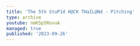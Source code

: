 ```yaml
---
title: 'The 5th StuP1d H@CK THaIL@Nd - Pitching'
type: archive
youtube: nmK5p5RovuA
managed: true
published: '2023-09-26'
---
```

